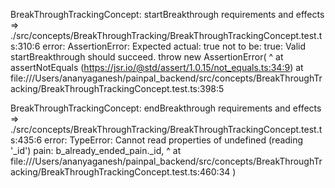 BreakThroughTrackingConcept: startBreakthrough requirements and effects => ./src/concepts/BreakThroughTracking/BreakThroughTrackingConcept.test.ts:310:6 
error: AssertionError: Expected actual: true not to be: true: Valid startBreakthrough should succeed.
  throw new AssertionError(
        ^
    at assertNotEquals (https://jsr.io/@std/assert/1.0.15/not_equals.ts:34:9)
    at file:///Users/ananyaganesh/painpal_backend/src/concepts/BreakThroughTracking/BreakThroughTrackingConcept.test.ts:398:5

BreakThroughTrackingConcept: endBreakthrough requirements and effects => ./src/concepts/BreakThroughTracking/BreakThroughTrackingConcept.test.ts:435:6
error: TypeError: Cannot read properties of undefined (reading '_id')
      pain: b_already_ended_pain._id,
                                 ^
    at file:///Users/ananyaganesh/painpal_backend/src/concepts/BreakThroughTracking/BreakThroughTrackingConcept.test.ts:460:34
  )